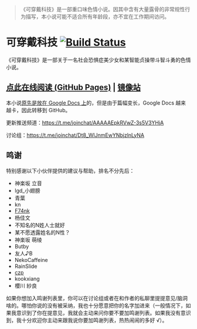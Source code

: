 >《可穿戴科技》是一部重口味色情小说。因其中含有大量露骨的非常规性行为描写，本小说可能不适合所有年龄段，亦不宜在工作期间访问。

# 可穿戴科技 [![Build Status](https://travis-ci.org/SCLeoX/Wearable-Technology.svg?branch=master)](https://travis-ci.org/SCLeoX/Wearable-Technology)
《可穿戴科技》是一部关于一名社会恐惧症美少女和某智能贞操带斗智斗勇的色情小说。

## [点此在线阅读 (GitHub Pages)](https://scleox.github.io/Wearable-Technology/) | [镜像站](https://wt.0x77.cf/)

本小说[原先是放在 Google Docs 上](https://docs.google.com/document/d/1Pp5CtO8c77DnWGqbXg-3e7w9Q3t88P35FOl6iIJvMfo/edit?usp=sharing)的，但是由于篇幅变长，Google Docs 越来越卡，因此转移到 GitHub。

更新推送频道：https://t.me/joinchat/AAAAAEpkRVwZ-3s5V3YHjA

讨论组：https://t.me/joinchat/Dt8_WlJnmEwYNbjzlnLyNA

## 鸣谢
特别感谢以下小伙伴提供的建议与帮助，排名不分先后：

- 神楽坂 立音
- lgd_小翅膀
- 青葉
- kn
- [F74nk](https://t.me/F74nk_K)
- 杨佳文
- 不知名的N姓人士就好
- 某不愿透露姓名的N性？
- 神楽坂 萌绫
- Butby
- 友人♪B
- NekoCaffeine
- RainSlide
- [czp](https://www.hiczp.com)
- kookxiang
- 櫻川 紗良

如果你想加入鸣谢列表里，你可以在讨论组或者在和作者的私聊里提提意见/脑洞啥的。哪怕你说的没有被采纳，我也十分愿意把你的名字加进来（一般情况下，如果我意识到了你在提意见，我就会主动来问你要不要加鸣谢列表。如果我没有意识到，我十分欢迎你主动来跟我说你要加鸣谢列表，热热闹闹的多好 √）。